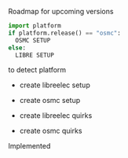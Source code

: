 Roadmap for upcoming versions
  ```python 
import platform
if platform.release() == "osmc":
    OSMC SETUP
else:
    LIBRE SETUP
  ```  
  to detect platform
  
* create libreelec setup
* create osmc setup

* create libreelec quirks
* create osmc quirks

Implemented
